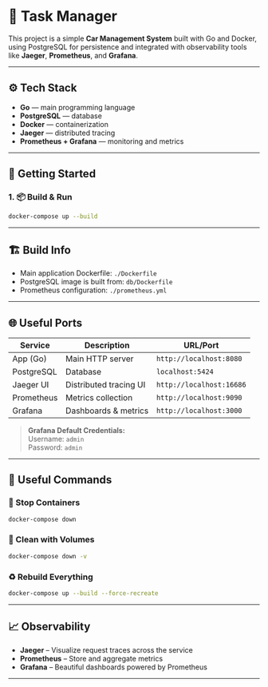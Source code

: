 # 📝 Task Manager

This project is a simple **Car Management System** built with Go and Docker, using PostgreSQL for persistence and integrated with observability tools like **Jaeger**, **Prometheus**, and **Grafana**.

---

## ⚙️ Tech Stack

- **Go** — main programming language
- **PostgreSQL** — database
- **Docker** — containerization
- **Jaeger** — distributed tracing
- **Prometheus + Grafana** — monitoring and metrics

---

## 🚀 Getting Started

### 1. 📦 Build & Run

```bash
docker-compose up --build
```

---

## 🏗 Build Info

- Main application Dockerfile: `./Dockerfile`
- PostgreSQL image is built from: `db/Dockerfile`
- Prometheus configuration: `./prometheus.yml`

---

## 🌐 Useful Ports

| Service    | Description            | URL/Port                 |
| ---------- | ---------------------- | ------------------------ |
| App (Go)   | Main HTTP server       | `http://localhost:8080`  |
| PostgreSQL | Database               | `localhost:5424`         |
| Jaeger UI  | Distributed tracing UI | `http://localhost:16686` |
| Prometheus | Metrics collection     | `http://localhost:9090`  |
| Grafana    | Dashboards & metrics   | `http://localhost:3000`  |

> **Grafana Default Credentials:**  
> Username: `admin`  
> Password: `admin`

---

## 📂 Useful Commands

### 📍 Stop Containers

```bash
docker-compose down
```

### 🧹 Clean with Volumes

```bash
docker-compose down -v
```

### ♻️ Rebuild Everything

```bash
docker-compose up --build --force-recreate
```

---

## 📈 Observability

- **Jaeger** – Visualize request traces across the service
- **Prometheus** – Store and aggregate metrics
- **Grafana** – Beautiful dashboards powered by Prometheus

---
